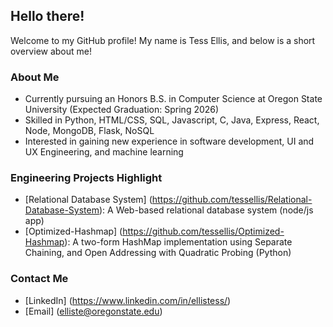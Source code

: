 ## Hello there!

Welcome to my GitHub profile! My name is Tess Ellis, and below is a short overview about me!

### About Me
- Currently pursuing an Honors B.S. in Computer Science at Oregon State University (Expected Graduation: Spring 2026)
- Skilled in Python, HTML/CSS, SQL, Javascript, C, Java, Express, React, Node, MongoDB, Flask, NoSQL
- Interested in gaining new experience in software development, UI and UX Engineering, and machine learning

### Engineering Projects Highlight
- [Relational Database System] (https://github.com/tessellis/Relational-Database-System): A Web-based relational database system (node/js app)
- [Optimized-Hashmap] (https://github.com/tessellis/Optimized-Hashmap): A two-form HashMap implementation using Separate Chaining, and Open Addressing with Quadratic Probing (Python)

### Contact Me
- [LinkedIn] (https://www.linkedin.com/in/ellistess/)
- [Email] (elliste@oregonstate.edu)

<!--
**tessellis/tessellis** is a ✨ _special_ ✨ repository because its `README.md` (this file) appears on your GitHub profile.

Here are some ideas to get you started:

- 🔭 I’m currently working on ...
- 🌱 I’m currently learning ...
- 👯 I’m looking to collaborate on ...
- 🤔 I’m looking for help with ...
- 💬 Ask me about ...
- 📫 How to reach me: ...
- 😄 Pronouns: ...
- ⚡ Fun fact: ...
-->
